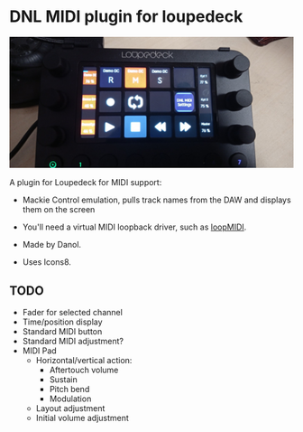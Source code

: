 # DNL MIDI plugin for loupedeck
![](etc/preview.jpg)

A plugin for Loupedeck for MIDI support:
* Mackie Control emulation, pulls track names from the DAW and displays them on the screen

* You'll need a virtual MIDI loopback driver, such as [loopMIDI](https://www.tobias-erichsen.de/software/loopmidi.html).
* Made by Danol.
* Uses Icons8.

## TODO
* Fader for selected channel
* Time/position display
* Standard MIDI button
* Standard MIDI adjustment?
* MIDI Pad
	* Horizontal/vertical action:
		* Aftertouch volume
		* Sustain
		* Pitch bend
		* Modulation
	* Layout adjustment
	* Initial volume adjustment